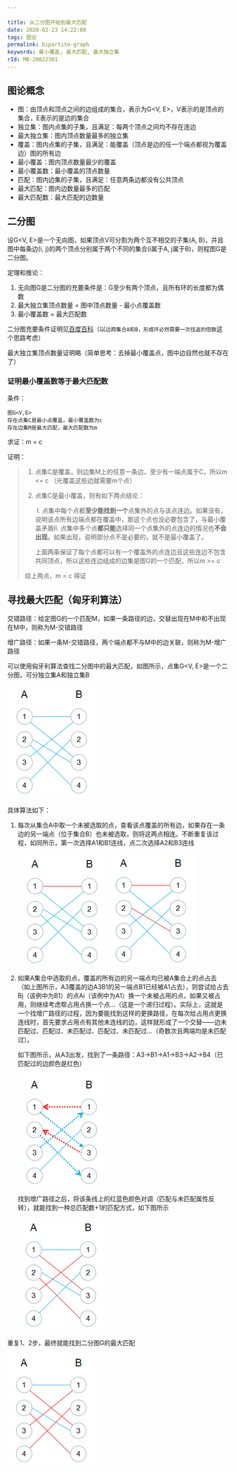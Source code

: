 ```yaml
---

title: 从二分图开始到最大匹配
date: 2020-02-23 14:22:00
tags: 图论
permalink: bipartite-graph
keywords: 最小覆盖, 最大匹配, 最大独立集
rId: MB-20022301
---
```


## 图论概念

* 图：由顶点和顶点之间的边组成的集合，表示为G<V, E>，V表示的是顶点的集合，E表示的是边的集合
* 独立集：图内点集的子集，且满足：每两个顶点之间均不存在连边
* 最大独立集：图内顶点数量最多的独立集
* 覆盖：图内点集的子集，且满足：能覆盖（顶点是边的任一个端点都视为覆盖边）图的所有边
* 最小覆盖：图内顶点数量最少的覆盖
* 最小覆盖数：最小覆盖的顶点数量
* 匹配：图内边集的子集，且满足：任意两条边都没有公共顶点
* 最大匹配：图内边数量最多的匹配
* 最大匹配数：最大匹配的边数量

## 二分图

设G<V, E>是一个无向图，如果顶点V可分割为两个互不相交的子集(A, B)，并且图中每条边(i, j)的两个顶点分别属于两个不同的集合(i属于A, j属于B)，则程图G是二分图。

定理和推论：

1. 无向图G是二分图的充要条件是：G至少有两个顶点，且所有环的长度都为偶数
2. 最大独立集顶点数量 = 图中顶点数量 - 最小点覆盖数
3. 最小覆盖数 = 最大匹配数



二分图充要条件证明见[百度百科](<https://baike.baidu.com/item/%E4%BA%8C%E5%88%86%E5%9B%BE/9089095?fr=aladdin#3>)（以`边跨集合A和B，形成环必然需要一次往返的倍数`这个思路考虑）

最大独立集顶点数量证明略（简单思考：去掉最小覆盖点，图中边自然也就不存在了）

### 证明最小覆盖数等于最大匹配数

条件：

```
图G<V,E>
存在点集C是最小点覆盖，最小覆盖数为c
存在边集M是最大匹配，最大匹配数为m
```

求证：m = c

证明：

> 1. 点集C是覆盖，则边集M上的任意一条边，至少有一端点属于C，所以m <= c  （光覆盖这些边就需要m个点）
>
> 2. 点集C是最小覆盖，则有如下两点结论：
>
>    ​    Ⅰ. 点集中每个点都**至少能找到一个**点集外的点与该点连边。如果没有，说明该点所有边端点都在覆盖中，那这个点也没必要包含了，与最小覆盖矛盾
>    ​    Ⅱ. 点集中多个点**都只能**选择同一个点集外的点连边的情况也**不会出现**。如果出现，说明部分点不是必要的，就不是最小覆盖了。
>
>    上面两条保证了每个点都可以有一个覆盖外的点连边且这些连边不包含共同顶点，所以这些连边组成的边集是图G的一个匹配，所以m >= c
>
> 综上两点，m = c 得证

## 寻找最大匹配（匈牙利算法）

交错路径：给定图G的一个匹配M，如果一条路径的边，交替出现在M中和不出现在M中，则称为M-交错路径

增广路径：如果一条M-交错路径，两个端点都不与M中的边关联，则称为M-增广路径



可以使用匈牙利算法查找二分图中的最大匹配，如图所示，点集G<V, E>是一个二分图，可分独立集A和独立集B 

![图1](../static/MB20022301-1.png)

具体算法如下：

1. 
   每次从集合A中取一个未被选取的点，查看该点覆盖的所有边，如果存在一条边的另一端点（位于集合B）也未被选取，则将这两点相连。不断重复该过程，如同所示，第一次选择A1和B1连线，点二次选择A2和B3连线

   ![图2](../static/MB20022301-2.png)    ![图3](../static/MB20022301-3.png)

2. 如果A集合中选取的点，覆盖的所有边的另一端点均已被A集合上的点占去（如上图所示，A3覆盖的边A3B1的另一端点B1已经被A1占去），则尝试给占去Bj（该例中为B1）的点Ai（该例中为A1）换一个未被占用的点，如果又被占用，则继续考虑帮占用点换一个点...（这是一个递归过程）。实际上，这就是一个找增广路径的过程，因为要能找到这样的更换路径，在每次给占用点更换连线时，首先要求占用点有其他未连线的边，这样就形成了一个交替——边未匹配过、匹配过、未匹配过、匹配过、未匹配过...（奇数次且两端均是未匹配过）。

   如下图所示，从A3出发，找到了一条路径：A3->B1->A1->B3->A2->B4（已匹配过的边颜色是红色）

   ![图4](../static/MB20022301-4.png)

   找到增广路径之后，将该条线上的红蓝色颜色对调（匹配与未匹配属性反转），就能找到一种总匹配数+1的匹配方式，如下图所示

   ![图5](../static/MB20022301-5.png)

重复1、2步，最终就能找到二分图G的最大匹配

![图6](../static/MB20022301-6.png)

